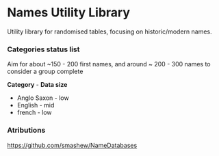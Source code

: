 # Names Utility Library

Utility library for randomised tables, focusing on historic/modern names.

### Categories status list

Aim for about ~150 - 200 first names, and around ~ 200 - 300 names to consider a group complete

<b>Category</b> - <b>Data size</b>

- Anglo Saxon - low
- English - mid
- french - low


### Atributions

https://github.com/smashew/NameDatabases